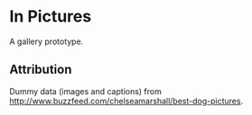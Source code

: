 # In Pictures

A gallery prototype.

## Attribution
Dummy data (images and captions) from http://www.buzzfeed.com/chelseamarshall/best-dog-pictures.
